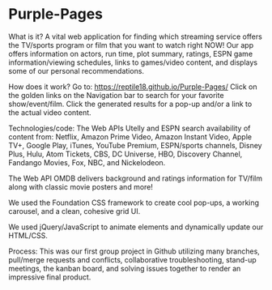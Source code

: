 # Purple-Pages

What is it?
A vital web application for finding which streaming service offers the TV/sports program or film that you want to watch right NOW! Our app offers information on actors, run time, plot summary, ratings, ESPN game information/viewing schedules, links to games/video content, and displays some of our personal recommendations. 

How does it work?
Go to: https://reptile18.github.io/Purple-Pages/
Click on the golden links on the Navigation bar to search for your favorite show/event/film.  Click the generated results for a pop-up and/or a link to the actual video content.

Technologies/code:
The Web APIs Utelly and ESPN search availability of content from: Netflix, Amazon Prime Video, Amazon Instant Video, Apple TV+, Google Play, iTunes, YouTube Premium, ESPN/sports channels, Disney Plus, Hulu, Atom Tickets, CBS, DC Universe, HBO, Discovery Channel, Fandango Movies, Fox, NBC, and Nickelodeon.

The Web API OMDB delivers background and ratings information for TV/film along with classic movie posters and more!

We used the Foundation CSS framework to create cool pop-ups, a working carousel, and a clean, cohesive grid UI.

We used jQuery/JavaScript to animate elements and dynamically update our HTML/CSS. 

Process:
This was our first group project in Github utilizing many branches, pull/merge requests and conflicts, collaborative troubleshooting, stand-up meetings, the kanban board, and solving issues together to render an impressive final product. 


